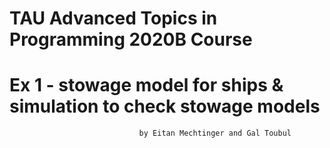 #                      TAU Advanced Topics in Programming 2020B Course
#           Ex 1 - stowage model for ships & simulation to check stowage models
                                 by Eitan Mechtinger and Gal Toubul
